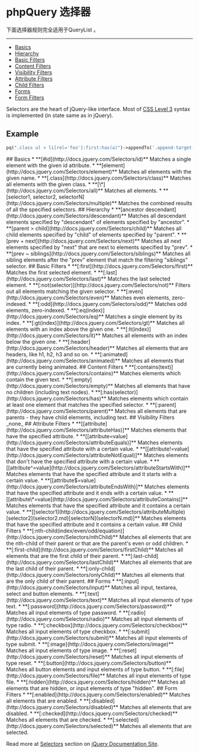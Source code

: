 # phpQuery 选择器

下面选择器规则完全适用于QueryList 。

---

- [Basics](#Basics.md)
- [Hierarchy](#Hierarchy.md)
- [Basic Filters](#Basic_Filters.md)
- [Content Filters](#Content_Filters.md)
- [Visibility Filters](#Visibility_Filters.md)
- [Attribute Filters](#Attribute_Filters.md)
- [Child Filters](#Child_Filters.md)
- [Forms](#Forms.md)
- [Form Filters](#Form_Filters.md)

Selectors are the heart of jQuery-like interface. Most of [CSS Level 3](http://www.w3.org/TR/2005/WD-css3-selectors-20051215/) syntax is implemented (in state same as in jQuery).

## Example

```php
pq(".class ul > li[rel='foo']:first:has(a)")->appendTo('.append-target-wrapper div')->...
```

<a name="Basics.md">
## Basics
  * **[#id](http://docs.jquery.com/Selectors/id)** Matches a single element with the given id attribute.
  * **[element](http://docs.jquery.com/Selectors/element)** Matches all elements with the given name.
  * **[.class](http://docs.jquery.com/Selectors/class)** Matches all elements with the given class.
  * **[\*](http://docs.jquery.com/Selectors/all)** Matches all elements.
  * **[selector1, selector2, selectorN](http://docs.jquery.com/Selectors/multiple)** Matches the combined results of all the specified selectors.

<a name="Hierarchy.md">
## Hierarchy
  * **[ancestor descendant](http://docs.jquery.com/Selectors/descendant)** Matches all descendant elements specified by "descendant" of elements specified by "ancestor".
  * **[parent > child](http://docs.jquery.com/Selectors/child)** Matches all child elements specified by "child" of elements specified by "parent".
  * **[prev + next](http://docs.jquery.com/Selectors/next)** Matches all next elements specified by "next" that are next to elements specified by "prev".
  * **[prev ~ siblings](http://docs.jquery.com/Selectors/siblings)** Matches all sibling elements after the "prev" element that match the filtering "siblings" selector.

<a name="Basic_Filters.md">
## Basic Filters
  * **[:first](http://docs.jquery.com/Selectors/first)** Matches the first selected element.
  * **[:last](http://docs.jquery.com/Selectors/last)** Matches the last selected element.
  * **[:not(selector)](http://docs.jquery.com/Selectors/not)** Filters out all elements matching the given selector.
  * **[:even](http://docs.jquery.com/Selectors/even)** Matches even elements, zero-indexed.
  * **[:odd](http://docs.jquery.com/Selectors/odd)** Matches odd elements, zero-indexed.
  * **[:eq(index)](http://docs.jquery.com/Selectors/eq)** Matches a single element by its index.
  * **[:gt(index)](http://docs.jquery.com/Selectors/gt)** Matches all elements with an index above the given one.
  * **[:lt(index)](http://docs.jquery.com/Selectors/lt)** Matches all elements with an index below the given one.
  * **[:header](http://docs.jquery.com/Selectors/header)** Matches all elements that are headers, like h1, h2, h3 and so on.
  * **[:animated](http://docs.jquery.com/Selectors/animated)** Matches all elements that are currently being animated.

<a name="Content_Filters.md">
## Content Filters 
  * **[:contains(text)](http://docs.jquery.com/Selectors/contains)** Matches elements which contain the given text.
  * **[:empty](http://docs.jquery.com/Selectors/empty)** Matches all elements that have no children (including text nodes).
  * **[:has(selector)](http://docs.jquery.com/Selectors/has)** Matches elements which contain at least one element that matches the specified selector.
  * **[:parent](http://docs.jquery.com/Selectors/parent)** Matches all elements that are parents - they have child elements, including text.

<a name="Visibility_Filters.md">
## Visibility Filters 
_none_

<a name="Attribute_Filters.md">
## Attribute Filters 
  * **[[attribute](http://docs.jquery.com/Selectors/attributeHas)]** Matches elements that have the specified attribute.
  * **[[attribute=value](http://docs.jquery.com/Selectors/attributeEquals)]** Matches elements that have the specified attribute with a certain value.
  * **[[attribute!=value](http://docs.jquery.com/Selectors/attributeNotEqual)]** Matches elements that don't have the specified attribute with a certain value.
  * **[[attribute^=value](http://docs.jquery.com/Selectors/attributeStartsWith)]** Matches elements that have the specified attribute and it starts with a certain value.
  * **[[attribute$=value](http://docs.jquery.com/Selectors/attributeEndsWith)]** Matches elements that have the specified attribute and it ends with a certain value.
  * **[[attribute\*=value](http://docs.jquery.com/Selectors/attributeContains)]** Matches elements that have the specified attribute and it contains a certain value.
  * **[[selector1](http://docs.jquery.com/Selectors/attributeMultiple)[selector2](selector2.md)[selectorN](selectorN.md)]** Matches elements that have the specified attribute and it contains a certain value.

<a name="Child_Filters.md">
## Child Filters 
  * **[:nth-child(index/even/odd/equation)](http://docs.jquery.com/Selectors/nthChild)** Matches all elements that are the nth-child of their parent or that are the parent's even or odd children.
  * **[:first-child](http://docs.jquery.com/Selectors/firstChild)** Matches all elements that are the first child of their parent.
  * **[:last-child](http://docs.jquery.com/Selectors/lastChild)** Matches all elements that are the last child of their parent.
  * **[:only-child](http://docs.jquery.com/Selectors/onlyChild)** Matches all elements that are the only child of their parent.

<a name="Forms.md">
## Forms 
  * **[:input](http://docs.jquery.com/Selectors/input)** Matches all input, textarea, select and button elements.
  * **[:text](http://docs.jquery.com/Selectors/text)** Matches all input elements of type text.
  * **[:password](http://docs.jquery.com/Selectors/password)** Matches all input elements of type password.
  * **[:radio](http://docs.jquery.com/Selectors/radio)** Matches all input elements of type radio.
  * **[:checkbox](http://docs.jquery.com/Selectors/checkbox)** Matches all input elements of type checkbox.
  * **[:submit](http://docs.jquery.com/Selectors/submit)** Matches all input elements of type submit.
  * **[:image](http://docs.jquery.com/Selectors/image)** Matches all input elements of type image.
  * **[:reset](http://docs.jquery.com/Selectors/reset)** Matches all input elements of type reset.
  * **[:button](http://docs.jquery.com/Selectors/button)** Matches all button elements and input elements of type button.
  * **[:file](http://docs.jquery.com/Selectors/file)** Matches all input elements of type file.
  * **[:hidden](http://docs.jquery.com/Selectors/hidden)** Matches all elements that are hidden, or input elements of type "hidden".

<a name="Form_Filters.md">
## Form Filters 
  * **[:enabled](http://docs.jquery.com/Selectors/enabled)** Matches all elements that are enabled.
  * **[:disabled](http://docs.jquery.com/Selectors/disabled)** Matches all elements that are disabled.
  * **[:checked](http://docs.jquery.com/Selectors/checked)** Matches all elements that are checked.
  * **[:selected](http://docs.jquery.com/Selectors/selected)** Matches all elements that are selected.

Read more at [Selectors](http://docs.jquery.com/Selectors) section on [jQuery Documentation Site](http://docs.jquery.com/).
